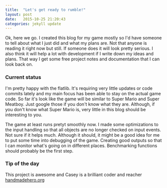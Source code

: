 ```yaml
---
title:  "Let's get ready to rumble!"
layout: post
date:   2015-10-25 21:20:43
categories: jekyll update
---
```

Ok, here we go. I created this blog for my game mostly so I'd have
someone to tell about what I just did and what my plans are. Not that
anyone is reading it right now but still. If someone does it will look
pretty serious.  I also think it will help a lot with development if I
write down my ideas and plans. That way I get some free project notes
and documentation that I can look back on.

### Current status
I'm pretty happy with the flatlib. It's requiring very little updates
or code commits lately and my main focus has been able to stay on the
actual game code.  So far it's look like the game will be similar to
Super Mario and Super Meatboy. Just google those if you don't know what
they are. Although, if you don't know what Super Mario is, very little
in this blog should be interesting to you.

The game at least runs pretyt smoothly now. I made some optimizations to
the input handling so that all objects are no longer checked on input
events. Not sure if it helps much. Although it should, it might be a
good idea for me to put some time into debugging of the game. Creating
good outputs so that I can monitor what's going on in different
places. Benchmarking functions should probably be the first step.

### Tip of the day
This project is awesome and Casey is a brilliant coder and reacher [handmadehero.org][handmadehero]

[handmadehero]:	http://www.handmadehero.org

